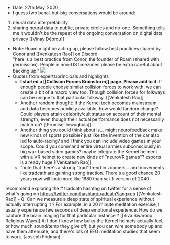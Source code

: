 - Date: 27th May, 2020
- I guess two banal-but-big conversations would be around:
1. neural data interpretability 
2. sharing neural data to public, private circles   and no-one. Something tells me it wouldn't be the repeat of the ongoing conversation on digital data privacy [[Vinay Débrou]]
- Note: Roam might be acting up, please follow best practices shared by Conor and [[Venkatesh Rao]] on Discord  
"here is a best practice from Conor, the founder of Roam (shared with permission). People in non-US timezones please be extra careful about backing up."
![](https://firebasestorage.googleapis.com/v0/b/firescript-577a2.appspot.com/o/imgs%2Fapp%2FArtOfGig%2FMVe9SjC7AF.png?alt=media&token=c8f49e92-8602-4dc8-bac5-759886217049)
- Quotes from experts/principals and highlights
    - **I started a [[Collision Forces Brainstorm]] page. Please add to it.** If enough people choose similar collision forces to work with, we can create a bit of a macro view too. Though collision forces for folkways can be unique to that particular folkway. [[Venkatesh Rao]]
    - Another random thought: If the Kernel tech becomes mainstream and data becomes publicly available, how would fandom change? Could players attain celebrity/cult status on account of their mental strength, even though their actual performance does not necessarily match up? [[Promise Tewogbola]]
    - Another thing you could think about is... might neurofeedback make new kinds of sports possible? just like the invention of the car also led to auto-racing? 
and I think you can include video games in your scope. Could you command entire virtual armies subconsciously in big war-based video games? maybe integrate the Kernel helment with a VR helmet to create new kinds of "neuroVR games"? esports is already huge [[Venkatesh Rao]]
    - "note that there's a strong "trad" trend in zoomers... and movements like tradcath are gaining strong traction. There's a good chance 20 years now will look more like 1880 than sci-fi version of 2040

recommend exploring the # tradcath hashtag on twitter for a sense of what's going on https://twitter.com/hashtag/tradcath?lang=en [[Venkatesh Rao]]
    - Q: Can we measure a deep state of spiritual experience without actually interrupting it ? For example, in a 20 minute meditation exercise, I usually experience few seconds of deep emotional experience. How do we capture the brain imaging for that particular instance ? [[Siva Swaroop: Religious Ways]]
A: I don't know how bulky the Kernel helmets actually feel, or how much sound/temp they give off, but you can wire somebody up and have them attenuate, and there's lots of EEG meditation studies that seem to work. (Joseph Fridman)
    - 
